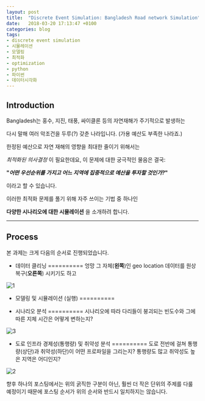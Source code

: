 ```yaml
---
layout: post
title:  "Discrete Event Simulation: Bangladesh Road network Simulation"
date:   2018-03-20 17:13:47 +0100
categories: blog
tags:
- discrete event simulation
- 시뮬레이션
- 모델링
- 최적화
- optimization
- python
- 파이썬
- 데이터시각화
---
```


Introduction
--------

Bangladesh는 홍수, 지진, 태풍, 싸이클론 등의 자연재해가 주기적으로 발생하는

다시 말해 여러 악조건을 두루(?) 갖춘 나라입니다. (가용 예산도 부족한 나라죠.)

한정된 예산으로 자연 재해의 영향을 최대한 줄이기 위해서는

*최적화된 의사결정* 이 필요한데요, 이 문제에 대한 궁극적인 물음은 결국:

**"*어떤 우선순위를 가지고 어느 지역에 집중적으로 예산을 투자할 것인가?*"**


이라고 할 수 있습니다.

이러한 최적화 문제를 풀기 위해 자주 쓰이는 기법 중 하나인

**다양한 시나리오에 대한 시뮬레이션** 을 소개하려 합니다.

- - -

Process
---------
본 과제는 크게 다음의 순서로 진행되었습니다.

- 데이터 클리닝
==========
엉망 그 자체(**왼쪽**)인 geo location 데이터를 원상복구(**오른쪽**) 시키기도 하고

![1](https://user-images.githubusercontent.com/37578231/37669467-3263bf14-2c67-11e8-8c2a-9e32f334d396.png)

- 모델링 및 시뮬레이션 (실행)
==========


- 시나리오 분석
==========
시나리오에 따라 다리들이 붕괴되는 빈도수와 그에 따른 지체 시간은 어떻게 변하는지?

![3](https://user-images.githubusercontent.com/37578231/37670215-09be41f4-2c69-11e8-9baf-a475876a6ba6.png)



- 도로 인프라 경제성(통행량) 및 취약성 분석
==========
도로 전반에 걸쳐 통행량(상단)과 취약성(하단)이 어떤 프로파일을 그리는지? 통행량도 많고 취약성도 높은 지역은 어디인지?

![2](https://user-images.githubusercontent.com/37578231/37669671-bd8f215a-2c67-11e8-9062-511a89f58984.png)


향후 하나의 포스팅에서는 위의 굵직한 구분이 아닌, 훨씬 더 작은 단위의 주제를 다룰 예정이기 때문에 포스팅 순서가 위의 순서와 반드시 일치하지는 않습니다.
